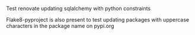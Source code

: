 Test renovate updating sqlalchemy with python constraints

Flake8-pyproject is also present to test updating packages with uppercase characters in the package name on pypi.org
